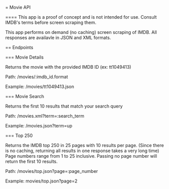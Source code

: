 = Movie API

==== This app is a proof of concept and is not intended for use. Consult IMDB's terms before screen scraping them.

This app performs on demand (no caching) screen scraping of IMDB. All responses are availavle in JSON and XML formats.

== Endpoints

=== Movie Details

Returns the movie with the provided IMDB ID (ex: tt1049413)

Path: /movies/:imdb_id.format

Example: /movies/tt1049413.json

=== Movie Search

Returns the first 10 results that match your search query

Path: /movies.xml?term=:search_term

Example: /movies.json?term=up

=== Top 250

Returns the IMDB top 250 in 25 pages with 10 results per page. (Since there is no caching, returning all results in one response takes a very long time)
Page numbers range from 1 to 25 inclusive. Passing no page number will return the first 10 results.

Path: /movies/top.json?page=:page_number

Example: movies/top.json?page=2

